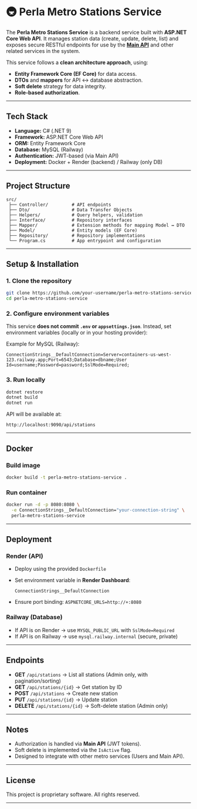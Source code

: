 # 🚇 Perla Metro Stations Service

The **Perla Metro Stations Service** is a backend service built with **ASP.NET Core Web API**.
It manages station data (create, update, delete, list) and exposes secure RESTful endpoints for use by the [**Main API**](https://github.com/bxnjadev/perla-metro-main-api) and other related services in the system.

This service follows a **clean architecture approach**, using:

* **Entity Framework Core (EF Core)** for data access.
* **DTOs** and **mappers** for API ↔️ database abstraction.
* **Soft delete** strategy for data integrity.
* **Role-based authorization**.

---

## Tech Stack

* **Language:** C# (.NET 9)
* **Framework:** ASP.NET Core Web API
* **ORM:** Entity Framework Core
* **Database:** MySQL (Railway)
* **Authentication:** JWT-based (via Main API)
* **Deployment:** Docker + Render (backend) / Railway (only DB)

---

## Project Structure

```
src/
 ├── Controller/         # API endpoints
 ├── Dto/                # Data Transfer Objects
 ├── Helpers/            # Query helpers, validation
 ├── Interface/          # Repository interfaces
 ├── Mapper/             # Extension methods for mapping Model ↔ DTO
 ├── Model/              # Entity models (EF Core)
 ├── Repository/         # Repository implementations
 └── Program.cs          # App entrypoint and configuration
```

---

## Setup & Installation

### 1. Clone the repository

```bash
git clone https://github.com/your-username/perla-metro-stations-service.git
cd perla-metro-stations-service
```

### 2. Configure environment variables

This service **does not commit `.env` or `appsettings.json`**.
Instead, set environment variables (locally or in your hosting provider):

Example for MySQL (Railway):

```
ConnectionStrings__DefaultConnection=Server=containers-us-west-123.railway.app;Port=6543;Database=dbname;User Id=username;Password=password;SslMode=Required;
```

### 3. Run locally

```bash
dotnet restore
dotnet build
dotnet run
```

API will be available at:

```
http://localhost:9090/api/stations
```

---

## Docker

### Build image

```bash
docker build -t perla-metro-stations-service .
```

### Run container

```bash
docker run -d -p 8080:8080 \
  -e ConnectionStrings__DefaultConnection="your-connection-string" \
  perla-metro-stations-service
```

---

## Deployment

### Render (API)

* Deploy using the provided `Dockerfile`
* Set environment variable in **Render Dashboard**:

  ```
  ConnectionStrings__DefaultConnection
  ```
* Ensure port binding: `ASPNETCORE_URLS=http://+:8080`

### Railway (Database)

* If API is on Render → use `MYSQL_PUBLIC_URL` with `SslMode=Required`
* If API is on Railway → use `mysql.railway.internal` (secure, private)

---

## Endpoints

* **GET** `/api/stations` → List all stations (Admin only, with pagination/sorting)
* **GET** `/api/stations/{id}` → Get station by ID
* **POST** `/api/stations` → Create new station
* **PUT** `/api/stations/{id}` → Update station
* **DELETE** `/api/stations/{id}` → Soft-delete station (Admin only)

---

## Notes

* Authorization is handled via **Main API** (JWT tokens).
* Soft delete is implemented via the `IsActive` flag.
* Designed to integrate with other metro services (Users and Main API).

---

## License

This project is proprietary software. All rights reserved.

---